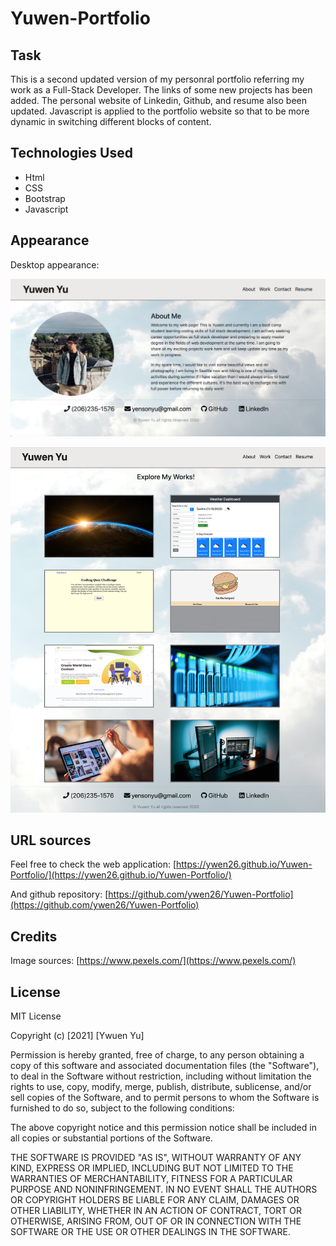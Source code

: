 # Yuwen-Portfolio

## Task

This is a second updated version of my personral portfolio referring my work as a Full-Stack Developer. The links of some new projects has been added. The personal website of Linkedin, Github, and resume also been updated. Javascript is applied to the portfolio website so that to be more dynamic in switching different blocks of content.

## Technologies Used

* Html
* CSS
* Bootstrap
* Javascript

## Appearance

Desktop appearance:

![about-me](./assets/images/yw1.png)

![my-works](./assets/images/yw2.png)

## URL sources
Feel free to check the web application: [https://ywen26.github.io/Yuwen-Portfolio/](https://ywen26.github.io/Yuwen-Portfolio/)

And github repository: [https://github.com/ywen26/Yuwen-Portfolio](https://github.com/ywen26/Yuwen-Portfolio)

## Credits

Image sources: [https://www.pexels.com/](https://www.pexels.com/)

## License
MIT License

Copyright (c) [2021] [Ywuen Yu]

Permission is hereby granted, free of charge, to any person obtaining a copy of this software and associated documentation files (the "Software"), to deal in the Software without restriction, including without limitation the rights to use, copy, modify, merge, publish, distribute, sublicense, and/or sell copies of the Software, and to permit persons to whom the Software is furnished to do so, subject to the following conditions:

The above copyright notice and this permission notice shall be included in all copies or substantial portions of the Software.

THE SOFTWARE IS PROVIDED "AS IS", WITHOUT WARRANTY OF ANY KIND, EXPRESS OR IMPLIED, INCLUDING BUT NOT LIMITED TO THE WARRANTIES OF MERCHANTABILITY, FITNESS FOR A PARTICULAR PURPOSE AND NONINFRINGEMENT. IN NO EVENT SHALL THE AUTHORS OR COPYRIGHT HOLDERS BE LIABLE FOR ANY CLAIM, DAMAGES OR OTHER LIABILITY, WHETHER IN AN ACTION OF CONTRACT, TORT OR OTHERWISE, ARISING FROM, OUT OF OR IN CONNECTION WITH THE SOFTWARE OR THE USE OR OTHER DEALINGS IN THE SOFTWARE.

